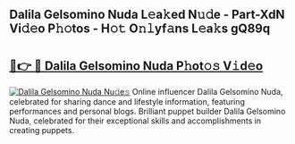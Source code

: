 ## Dalila Gelsomino Nuda L𝚎a𝚔ed N𝚞𝚍e - Part-XdN Vi𝚍𝚎o P𝚑𝚘tos - H𝚘𝚝 O𝚗𝚕yf𝚊ns L𝚎a𝚔s gQ89q

# <h2><a href="http://kf3ri48.oniu.top/?m=Dalila+Gelsomino+Nuda">🔗👉 🔴 Dalila Gelsomino Nuda P𝚑ot𝚘𝚜 V𝚒d𝚎o</a></h2>

[![Dalila Gelsomino Nuda Nu𝚍e𝚜](https://i.imgur.com/0qMVB7G.gif)](http://kf3ri48.oniu.top/?m=Dalila+Gelsomino+Nuda)
Online influencer Dalila Gelsomino Nuda, celebrated for sharing dance and lifestyle information, featuring performances and personal blogs. Brilliant puppet builder Dalila Gelsomino Nuda, celebrated for their exceptional skills and accomplishments in creating puppets.  
